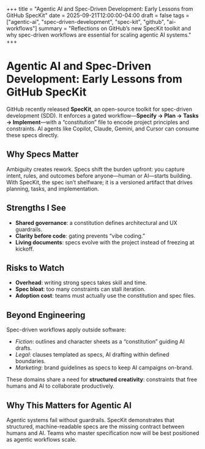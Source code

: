 +++
title = "Agentic AI and Spec-Driven Development: Early Lessons from GitHub SpecKit"
date = 2025-09-21T12:00:00-04:00
draft = false
tags = ["agentic-ai", "spec-driven-development", "spec-kit", "github", "ai-workflows"]
summary = "Reflections on GitHub’s new SpecKit toolkit and why spec-driven workflows are essential for scaling agentic AI systems."
+++

# Agentic AI and Spec-Driven Development: Early Lessons from GitHub SpecKit  

GitHub recently released **SpecKit**, an open-source toolkit for spec-driven development (SDD). It enforces a gated workflow—**Specify → Plan → Tasks → Implement**—with a “constitution” file to encode project principles and constraints. AI agents like Copilot, Claude, Gemini, and Cursor can consume these specs directly.  

## Why Specs Matter  
Ambiguity creates rework. Specs shift the burden upfront: you capture intent, rules, and outcomes before anyone—human or AI—starts building. With SpecKit, the spec isn’t shelfware; it is a versioned artifact that drives planning, tasks, and implementation.  

## Strengths I See  
- **Shared governance**: a constitution defines architectural and UX guardrails.  
- **Clarity before code**: gating prevents “vibe coding.”  
- **Living documents**: specs evolve with the project instead of freezing at kickoff.  

## Risks to Watch  
- **Overhead**: writing strong specs takes skill and time.  
- **Spec bloat**: too many constraints can stall iteration.  
- **Adoption cost**: teams must actually use the constitution and spec files.  

## Beyond Engineering  
Spec-driven workflows apply outside software:  
- *Fiction*: outlines and character sheets as a “constitution” guiding AI drafts.  
- *Legal*: clauses templated as specs, AI drafting within defined boundaries.  
- *Marketing*: brand guidelines as specs to keep AI campaigns on-brand.  

These domains share a need for **structured creativity**: constraints that free humans and AI to collaborate productively.  

## Why This Matters for Agentic AI  
Agentic systems fail without guardrails. SpecKit demonstrates that structured, machine-readable specs are the missing contract between humans and AI. Teams who master specification now will be best positioned as agentic workflows scale.  